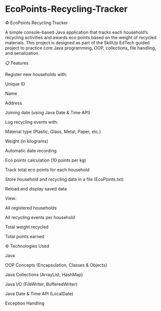 # EcoPoints-Recycling-Tracker
♻️ EcoPoints Recycling Tracker

A simple console-based Java application that tracks each household’s recycling activities and awards eco points based on the weight of recycled materials.
This project is designed as part of the SkillUp EdTech guided project to practice core Java programming, OOP, collections, file handling, and serialization.

📋 Features

Register new households with:

Unique ID

Name

Address

Joining date (using Java Date & Time API)

Log recycling events with:

Material type (Plastic, Glass, Metal, Paper, etc.)

Weight (in kilograms)

Automatic date recording

Eco points calculation (10 points per kg)

Track total eco points for each household

Store household and recycling data in a file (EcoPoints.txt)

Reload and display saved data

View:

All registered households

All recycling events per household

Total weight recycled

Total points earned

⚙️ Technologies Used

Java

OOP Concepts (Encapsulation, Classes & Objects)

Java Collections (ArrayList, HashMap)

Java I/O (FileWriter, BufferedWriter)

Java Date & Time API (LocalDate)

Exception Handling
